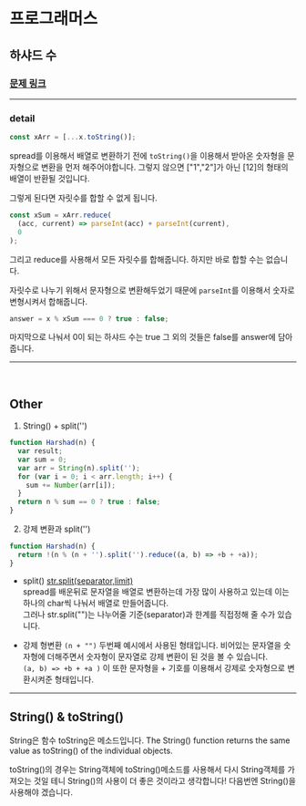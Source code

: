 # 프로그래머스

## 하샤드 수

### [문제 링크](https://programmers.co.kr/learn/courses/30/lessons/12947)

---

### detail

```js
const xArr = [...x.toString()];
```

spread를 이용해서 배열로 변환하기 전에 `toString()`을 이용해서 받아온 숫자형을
문자형으로 변환을 먼저 해주어야합니다. 그렇지 않으면
["1","2"]가 아닌 [12]의 형태의 배열이 반환될 것입니다.

그렇게 된다면 자릿수를 합할 수 없게 됩니다.

```js
const xSum = xArr.reduce(
  (acc, current) => parseInt(acc) + parseInt(current),
  0
);
```

그리고 reduce를 사용해서 모든 자릿수를 합해줍니다.
하지만 바로 합할 수는 없습니다.

자릿수로 나누기 위해서 문자형으로 변환해두었기 때문에 `parseInt`를 이용해서
숫자로 변형시켜서 합해줍니다.

```js
answer = x % xSum === 0 ? true : false;
```

마지막으로 나눠서 0이 되는 하샤드 수는 true 그 외의 것들은 false를 answer에 담아줍니다.

---

<br />

## Other

1. String() + split('')

```js
function Harshad(n) {
  var result;
  var sum = 0;
  var arr = String(n).split('');
  for (var i = 0; i < arr.length; i++) {
    sum += Number(arr[i]);
  }
  return n % sum == 0 ? true : false;
}
```

2. 강제 변환과 split('')

```js
function Harshad(n) {
  return !(n % (n + '').split('').reduce((a, b) => +b + +a));
}
```

- split()
  [str.split(separator,limit)](https://www.codingfactory.net/10424)</br>
  spread를 배운뒤로 문자열을 배열로 변환하는데 가장 많이 사용하고 있는데
  이는 하나의 char씩 나눠서 배열로 만들어줍니다.<br/>
  그러나 str.split("")는 나누어줄 기준(separator)과 한계를 직접정해 줄 수가 있습니다.

- 강제 형변환
  `(n + "")` 두번째 예시에서 사용된 형태입니다. 비어있는 문자열을 숫자형에 더해주면서
  숫자형이 문자열로 강제 변환이 된 것을 볼 수 있습니다.<br/>
  `(a, b) => +b + +a )` 이 또한 문자형을 + 기호를 이용해서 강제로 숫자형으로 변환시켜준 형태입니다.

---

## String() & toString()

String은 함수 toString은 메소드입니다.
The String() function returns the same value as toString() of the individual objects.

toString()의 경우는 String객체에 toString()메소드를 사용해서 다시 String객체를 가져오는 것일 테니 String()의 사용이 더 좋은 것이라고 생각합니다!
다음번엔 String()을 사용해야 겠습니다.

